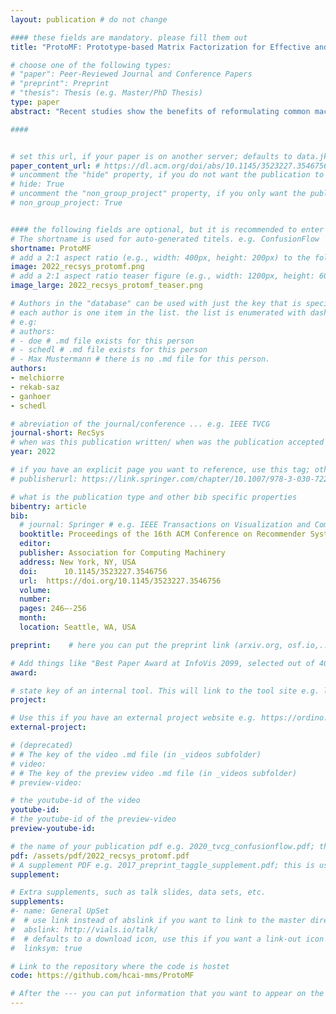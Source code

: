 ```yaml
---
layout: publication # do not change

#### these fields are mandatory. please fill them out
title: "ProtoMF: Prototype-based Matrix Factorization for Effective and Explainable Recommendations" # title of your publication 

# choose one of the following types:
# "paper": Peer-Reviewed Journal and Conference Papers
# "preprint": Preprint
# "thesis": Thesis (e.g. Master/PhD Thesis)
type: paper
abstract: "Recent studies show the benefits of reformulating common machine learning models through the concept of prototypes -- representatives of the underlying data, used to calculate the prediction score as a linear combination of similarities of a data point to prototypes. Such prototype-based formulation of a model, in addition to preserving (sometimes enhancing) the performance, enables explainability of the model's decisions, as the prediction can be linearly broken down into the contributions of distinct definable prototypes. Following this direction, we extend the idea of prototypes to the recommender system domain by introducing ProtoMF, a novel collaborative filtering algorithm. ProtoMF learns sets of user/item prototypes that represent the general consumption characteristics of users/items in the underlying dataset. Using these prototypes, ProtoMF then represents users and items as vectors of similarities to the corresponding prototypes. These user/item representations are ultimately leveraged to make recommendations that are both effective in terms of accuracy metrics, and explainable through the interpretation of prototypes' contributions to the affinity scores. We conduct experiments on three datasets to assess both the effectiveness and the explainability of ProtoMF. Addressing the former, we show that ProtoMF exhibits higher Hit~Ratio and NDCG compared to other relevant collaborative filtering approaches. As for the latter, we qualitatively show how ProtoMF can provide explainable recommendations and how its explanation capabilities can expose the existence of statistical biases in the learned representations, which we exemplify for the case of gender bias." # insert the abstract of your publication between the quotes; you can use html e.g. to make links (<a></a>) or generate bold (<b></b>) etc. text 

####


# set this url, if your paper is on another server; defaults to data.jku-vds-lab.at
paper_content_url: # https://dl.acm.org/doi/abs/10.1145/3523227.3546756
# uncomment the "hide" property, if you do not want the publication to be displayed on the website (usually you don't need this)
# hide: True
# uncomment the "non_group_project" property, if you only want the publication to be displayed on your personal page (i.e. publications where you contributed, but does not have anything to do with the Vis Group e.g. Master Thesis,...)
# non_group_project: True


#### the following fields are optional, but it is recommended to enter as much information as possible
# The shortname is used for auto-generated titels. e.g. ConfusionFlow
shortname: ProtoMF
# add a 2:1 aspect ratio (e.g., width: 400px, height: 200px) to the folder /assets/images/papers/ e.g. 2020_tvcg_confusionflow.png
image: 2022_recsys_protomf.png
# add a 2:1 aspect ratio teaser figure (e.g., width: 1200px, height: 600px) to the folder /assets/images/papers/ e.g. 2020_tvcg_confusionflow_teaser.png
image_large: 2022_recsys_protomf_teaser.png

# Authors in the "database" can be used with just the key that is specified in the corresponding .md file (usually it is the lastname in lower case e.g. doe). Authors that do not have an individual page here should be stated with their full name (e.g. John Doe)
# each author is one item in the list. the list is enumerated with dashes ("-")
# e.g:
# authors:
# - doe # .md file exists for this person
# - schedl # .md file exists for this person
# - Max Mustermann # there is no .md file for this person.
authors:
- melchiorre
- rekab-saz
- ganhoer
- schedl

# abreviation of the journal/conference ... e.g. IEEE TVCG
journal-short: RecSys
# when was this publication written/ when was the publication accepted (e.g. 2020)
year: 2022

# if you have an explicit page you want to reference, use this tag; otherwise it will be generated from your doi
# publisherurl: https://link.springer.com/chapter/10.1007/978-3-030-72240-1_60 # add link to publisher page of your publication

# what is the publication type and other bib specific properties
bibentry: article
bib:
  # journal: Springer # e.g. IEEE Transactions on Visualization and Computer Graphics (to appear)
  booktitle: Proceedings of the 16th ACM Conference on Recommender Systems (RecSys)
  editor: 
  publisher: Association for Computing Machinery
  address: New York, NY, USA
  doi:		10.1145/3523227.3546756
  url:  https://doi.org/10.1145/3523227.3546756
  volume: 
  number: 
  pages: 246–-256
  month: 
  location: Seattle, WA, USA

preprint:	 # here you can put the preprint link (arxiv.org, osf.io,...) e.g. https://arxiv.org/abs/1910.00969

# Add things like "Best Paper Award at InfoVis 2099, selected out of 4000 submissions"
award:

# state key of an internal tool. This will link to the tool site e.g. lineup (usually not needed)
project: 

# Use this if you have an external project website e.g. https://ordino.caleydoapp.org/
external-project: 

# (deprecated)
# # The key of the video .md file (in _videos subfolder)
# video: 
# # The key of the preview video .md file (in _videos subfolder)
# preview-video:

# the youtube-id of the video
youtube-id:
# the youtube-id of the preview-video
preview-youtube-id: 

# the name of your publication pdf e.g. 2020_tvcg_confusionflow.pdf; this is usually uploaded to the caleydo aws server
pdf: /assets/pdf/2022_recsys_protomf.pdf
# A supplement PDF e.g. 2017_preprint_taggle_supplement.pdf; this is usually uploaded to the caleydo aws server
supplement: 

# Extra supplements, such as talk slides, data sets, etc.
supplements:
#- name: General UpSet
#  # use link instead of abslink if you want to link to the master directory
#  abslink: http://vials.io/talk/
#  # defaults to a download icon, use this if you want a link-out icon
#  linksym: true

# Link to the repository where the code is hostet
code: https://github.com/hcai-mms/ProtoMF

# After the --- you can put information that you want to appear on the website using markdown formatting or HTML. A good example are acknowledgements, extra references, an erratum, etc.
---
```


